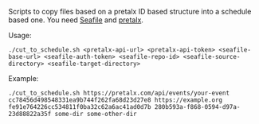 Scripts to copy files based on a pretalx ID based structure into a schedule based one. You need [Seafile] and [pretalx].

Usage:

    ./cut_to_schedule.sh <pretalx-api-url> <pretalx-api-token> <seafile-base-url> <seafile-auth-token> <seafile-repo-id> <seafile-source-directory> <seafile-target-directory>

Example:

    ./cut_to_schedule.sh https://pretalx.com/api/events/your-event cc78456d498548331ea9b744f262fa68d23d27e8 https://example.org fe91e764226cc534811f0ba32c62a6ac41ad0d7b 280b593a-f868-0594-d97a-23d88822a35f some-dir some-other-dir

[Seafile]: https://seafile.com/
[pretalx]: https://pretalx.com/
